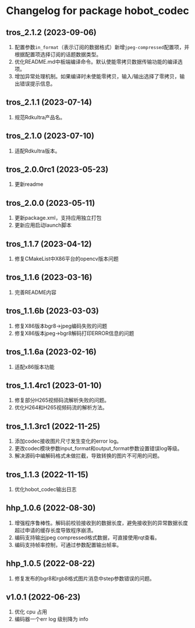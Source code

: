# Changelog for package hobot_codec

tros_2.1.2 (2023-09-06)
------------------
1. 配置参数`in_format`（表示订阅的数据格式）新增`jpeg-compressed`配置项，并根据配置项选择订阅的话题数据类型。
2. 优化README.md中板端编译命令。默认使能零拷贝数据传输功能的编译选项。
3. 增加异常处理机制。如果编译时未使能零拷贝，输入/输出选择了零拷贝，输出错误提示信息。

tros_2.1.1 (2023-07-14)
------------------
1. 规范Rdkultra产品名。

tros_2.1.0 (2023-07-10)
------------------
1. 适配Rdkultra版本。

tros_2.0.0rc1 (2023-05-23)
------------------
1. 更新readme

tros_2.0.0 (2023-05-11)
------------------
1. 更新package.xml，支持应用独立打包
2. 更新应用启动launch脚本

tros_1.1.7 (2023-04-12)
------------------
1. 修复CMakeList中X86平台的opencv版本问题

tros_1.1.6 (2023-03-16)
------------------
1. 完善README内容

tros_1.1.6b (2023-03-03)
------------------
1. 修复X86版本bgr8->jpeg编码失败的问题
2. 修复X86版本jpeg->bgr8解码打印ERROR信息的问题

tros_1.1.6a (2023-02-16)
------------------
1. 适配x86版本功能

tros_1.1.4rc1 (2023-01-10)
------------------
1. 修复部分H265视频码流解析失败的问题。
1. 优化H264和H265视频码流的解析方法。

tros_1.1.3rc1 (2022-11-25)
------------------
1. 添加codec接收图片尺寸发生变化的error log。
2. 更改codec模块参数input_format和output_format参数设置错误log等级。
3. 解决源码中编解码格式未做拦截，导致转换的图片不可用的问题。

tros_1.1.3 (2022-11-15)
------------------
1. 优化hobot_codec输出日志

hhp_1.0.6 (2022-08-30)
------------------
1. 增强程序鲁棒性。解码前校验接收到的数据长度，避免接收到的异常数据长度超过申请的缓存长度导致程序崩溃。
2. 编码支持输出jpeg compressed格式数据，可直接使用rqt查看。
3. 编码支持帧率控制，可通过参数配置输出帧率。

hhp_1.0.5 (2022-08-22)
------------------
1. 修复发布的bgr8和rgb8格式图片消息中step参数错误的问题。


v1.0.1 (2022-06-23)
------------------
1. 优化 cpu 占用
2. 编码器一个err log 级别降为 info

